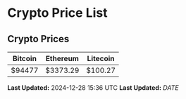 # Crypto Price List

## Crypto Prices
| Bitcoin | Ethereum | Litecoin |
| ------- | -------- | -------- |
| $94477 | $3373.29 | $100.27 |
**Last Updated:** 2024-12-28 15:36 UTC
**Last Updated:** $DATE$
